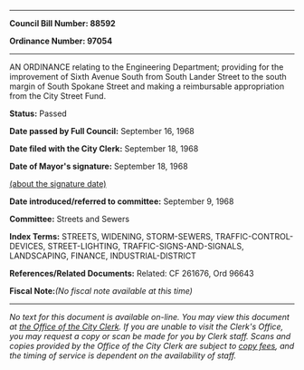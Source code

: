 

********

**Council Bill Number: 88592**
   
**Ordinance Number: 97054**
********

 AN ORDINANCE relating to the Engineering Department; providing for the improvement of Sixth Avenue South from South Lander Street to the south margin of South Spokane Street and making a reimbursable appropriation from the City Street Fund.

**Status:** Passed
   
**Date passed by Full Council:** September 16, 1968
   
**Date filed with the City Clerk:** September 18, 1968
   
**Date of Mayor's signature:** September 18, 1968
   
[(about the signature date)](/~public/approvaldate.htm)
   
   
   
**Date introduced/referred to committee:** September 9, 1968
   
**Committee:** Streets and Sewers
   
   
**Index Terms:** STREETS, WIDENING, STORM-SEWERS, TRAFFIC-CONTROL-DEVICES, STREET-LIGHTING, TRAFFIC-SIGNS-AND-SIGNALS, LANDSCAPING, FINANCE, INDUSTRIAL-DISTRICT

**References/Related Documents:** Related: CF 261676, Ord 96643

**Fiscal Note:**_(No fiscal note available at this time)_
********

_No text for this document is available on-line. You may view this document at [the Office of the City Clerk](http://www.seattle.gov/leg/clerk/contactUs.htm). If you are unable to visit the Clerk's Office, you may request a copy or scan be made for you by Clerk staff. Scans and copies provided by the Office of the City Clerk are subject to [copy fees](http://clerk.seattle.gov/~public/clerkfees.htm), and the timing of service is dependent on the availability of staff._

